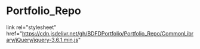 # Portfolio_Repo
link rel="stylesheet" href="https://cdn.jsdelivr.net/gh/BDFDPortfolio/Portfolio_Repo/CommonLibrary/jQuery/jquery-3.6.1.min.js"  
<head>   
    <script src="jquery.js"></script>  
    <script>   
        $(function(){  
            $("#ContentToInclude").load("b.txt or b.html");   
        });  
    </script>   
</head> 
<body>   
    <div id="ContentToInclude"></div>  
 </body>  
